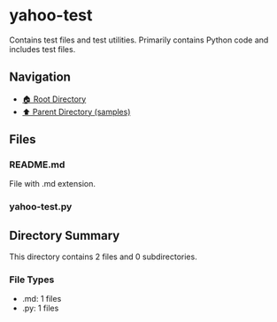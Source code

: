 # yahoo-test

Contains test files and test utilities. Primarily contains Python code and includes test files.

## Navigation

* [🏠 Root Directory](../../README.md)
* [⬆️ Parent Directory (samples)](../README.md)

## Files

### README.md

File with .md extension.

### yahoo-test.py

## Directory Summary

This directory contains 2 files and 0 subdirectories.

### File Types

* .md: 1 files
* .py: 1 files
